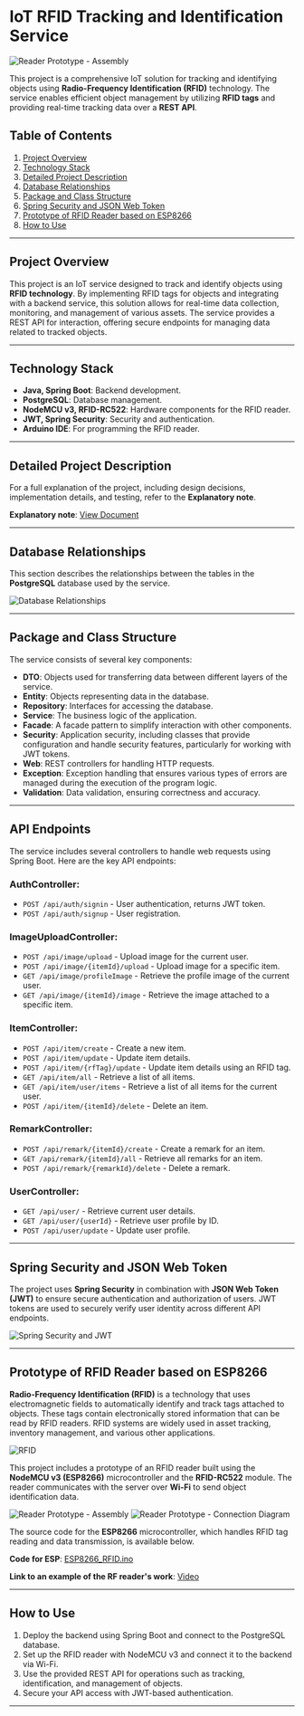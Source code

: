 # IoT RFID Tracking and Identification Service
![Reader Prototype - Assembly](wImages/photo_1.png)

This project is a comprehensive IoT solution for tracking and identifying objects using **Radio-Frequency Identification (RFID)** technology. The service enables efficient object management by utilizing **RFID tags** and providing real-time tracking data over a **REST API**.

## Table of Contents
1. [Project Overview](#project-overview)
2. [Technology Stack](#technology-stack)
3. [Detailed Project Description](#detailed-project-description)
4. [Database Relationships](#database-relationships)
5. [Package and Class Structure](#package-and-class-structure)
6. [Spring Security and JSON Web Token](#spring-security-and-json-web-token)
7. [Prototype of RFID Reader based on ESP8266](#prototype-of-rfid-reader-based-on-esp8266)
8. [How to Use](#how-to-use)

---

## Project Overview
This project is an IoT service designed to track and identify objects using **RFID technology**. By implementing RFID tags for objects and integrating with a backend service, this solution allows for real-time data collection, monitoring, and management of various assets. The service provides a REST API for interaction, offering secure endpoints for managing data related to tracked objects.

---

## Technology Stack
- **Java, Spring Boot**: Backend development.
- **PostgreSQL**: Database management.
- **NodeMCU v3, RFID-RC522**: Hardware components for the RFID reader.
- **JWT, Spring Security**: Security and authentication.
- **Arduino IDE**: For programming the RFID reader.

---


## Detailed Project Description
For a full explanation of the project, including design decisions, implementation details, and testing, refer to the **Explanatory note**.

**Explanatory note**: [View Document](https://drive.google.com/file/d/1Qwzny58OMBryePvWp6ZP7bCAOKb-hp4t/view)

---

## Database Relationships
This section describes the relationships between the tables in the **PostgreSQL** database used by the service.

![Database Relationships](wImages/photo_2.jpg)

---

## Package and Class Structure

The service consists of several key components:

- **DTO**: Objects used for transferring data between different layers of the service.
- **Entity**: Objects representing data in the database.
- **Repository**: Interfaces for accessing the database.
- **Service**: The business logic of the application.
- **Facade**: A facade pattern to simplify interaction with other components.
- **Security**: Application security, including classes that provide configuration and handle security features, particularly for working with JWT tokens.
- **Web**: REST controllers for handling HTTP requests.
- **Exception**: Exception handling that ensures various types of errors are managed during the execution of the program logic.
- **Validation**: Data validation, ensuring correctness and accuracy.

---

## API Endpoints

The service includes several controllers to handle web requests using Spring Boot. Here are the key API endpoints:

### AuthController:
- `POST /api/auth/signin` - User authentication, returns JWT token.
- `POST /api/auth/signup` - User registration.

### ImageUploadController:
- `POST /api/image/upload` - Upload image for the current user.
- `POST /api/image/{itemId}/upload` - Upload image for a specific item.
- `GET /api/image/profileImage` - Retrieve the profile image of the current user.
- `GET /api/image/{itemId}/image` - Retrieve the image attached to a specific item.

### ItemController:
- `POST /api/item/create` - Create a new item.
- `POST /api/item/update` - Update item details.
- `POST /api/item/{rfTag}/update` - Update item details using an RFID tag.
- `GET /api/item/all` - Retrieve a list of all items.
- `GET /api/item/user/items` - Retrieve a list of all items for the current user.
- `POST /api/item/{itemId}/delete` - Delete an item.

### RemarkController:
- `POST /api/remark/{itemId}/create` - Create a remark for an item.
- `GET /api/remark/{itemId}/all` - Retrieve all remarks for an item.
- `POST /api/remark/{remarkId}/delete` - Delete a remark.

### UserController:
- `GET /api/user/` - Retrieve current user details.
- `GET /api/user/{userId}` - Retrieve user profile by ID.
- `POST /api/user/update` - Update user profile.

---


## Spring Security and JSON Web Token
The project uses **Spring Security** in combination with **JSON Web Token (JWT)** to ensure secure authentication and authorization of users. JWT tokens are used to securely verify user identity across different API endpoints.

![Spring Security and JWT](wImages/photo_7.png)

---
## Prototype of RFID Reader based on ESP8266

**Radio-Frequency Identification (RFID)** is a technology that uses electromagnetic fields to automatically identify and track tags attached to objects. These tags contain electronically stored information that can be read by RFID readers. RFID systems are widely used in asset tracking, inventory management, and various other applications.

![RFID](wImages/photo_6.png)

This project includes a prototype of an RFID reader built using the **NodeMCU v3 (ESP8266)** microcontroller and the **RFID-RC522** module. The reader communicates with the server over **Wi-Fi** to send object identification data.

![Reader Prototype - Assembly](wImages/photo_4.png)
![Reader Prototype - Connection Diagram](wImages/photo_5.png)

The source code for the **ESP8266** microcontroller, which handles RFID tag reading and data transmission, is available below.

**Code for ESP**: [ESP8266_RFID.ino](ESP8266_RFID.ino)

**Link to an example of the RF reader's work**: [Video](https://youtu.be/KGE6DyLrMjc)

---

## How to Use
1. Deploy the backend using Spring Boot and connect to the PostgreSQL database.
2. Set up the RFID reader with NodeMCU v3 and connect it to the backend via Wi-Fi.
3. Use the provided REST API for operations such as tracking, identification, and management of objects.
4. Secure your API access with JWT-based authentication.

---
